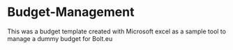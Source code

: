 # Budget-Management
This was a budget template created with Microsoft excel as a sample tool to manage a dummy budget for Bolt.eu

